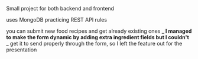 Small project for both backend and frontend

uses MongoDB
practicing REST API rules

you can submit new food recipes and get already existing ones
**_ I managed to make the form dynamic by adding extra ingredient fields but I couldn't
_** get it to send properly through the form, so I left the feature out for the presentation
